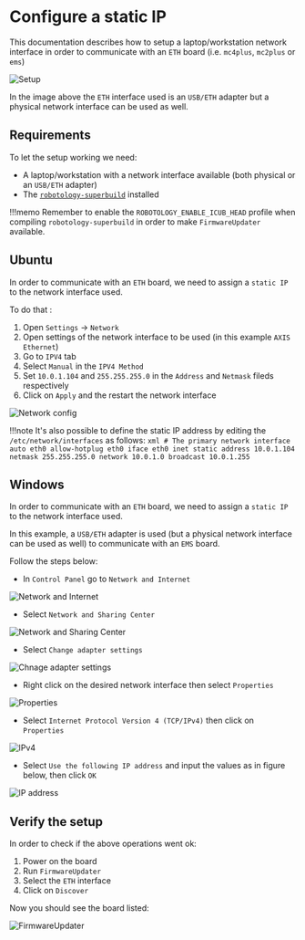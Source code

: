 # Configure a static IP
This documentation describes how to setup a laptop/workstation network interface in order to communicate with an `ETH` board (i.e. `mc4plus`, `mc2plus` or `ems`)

![Setup](./img/img-1.png)

In the image above the `ETH` interface used is an `USB/ETH` adapter but a physical network interface can be used as well.

## Requirements
To let the setup working we need:

-  A laptop/workstation with a network interface available (both physical or an `USB/ETH` adapter)
-  The [`robotology-superbuild`](https://github.com/robotology/robotology-superbuild) installed

!!!memo
    Remember to enable the `ROBOTOLOGY_ENABLE_ICUB_HEAD` profile when compiling `robotology-superbuild` in order to make `FirmwareUpdater` available.

## Ubuntu
In order to communicate with an `ETH` board, we need to assign a `static IP` to the network interface used.

To do that :

1. Open `Settings` -> `Network`
2. Open settings of the network interface to be used (in this example `AXIS Ethernet`)
3. Go to `IPV4` tab
4. Select `Manual` in the `IPV4 Method`
5. Set `10.0.1.104` and `255.255.255.0` in the `Address` and `Netmask` fileds respectively
6. Click on `Apply` and the restart the network interface

![Network config](./img/img-2.png)

!!!note
    It's also possible to define the static IP address by editing the `/etc/network/interfaces` as follows:
    ```xml
        # The primary network interface
            auto eth0
            allow-hotplug eth0
            iface eth0 inet static
            address 10.0.1.104
            netmask 255.255.255.0
            network 10.0.1.0
            broadcast 10.0.1.255
    ```

## Windows
In order to communicate with an `ETH` board, we need to assign a `static IP` to the network interface used.

In this example, a `USB/ETH` adapter is used (but a physical network interface can be used as well) to communicate with an `EMS` board.

Follow the steps below:

- In `Control Panel` go to `Network and Internet`

![Network and Internet](img/network-setup-1.png)

- Select `Network and Sharing Center` 

![Network and Sharing Center](img/network-setup-2.png)

- Select `Change adapter settings` 

![Chnage adapter settings](img/network-setup-3.png)

- Right click on the desired network interface then select `Properties`

![Properties](img/network-setup-4.png)

- Select `Internet Protocol Version 4 (TCP/IPv4)` then click on `Properties`

![IPv4](img/network-setup-5.png)

- Select `Use the following IP address` and input the values as in figure below, then click `OK`

![IP address](img/network-setup-6.png)

## Verify the setup
In order to check if the above operations went ok:

1. Power on the board
2. Run `FirmwareUpdater`
3. Select the `ETH` interface
4. Click on `Discover`

Now you should see the board listed:

![FirmwareUpdater](./img/img-3.png)
